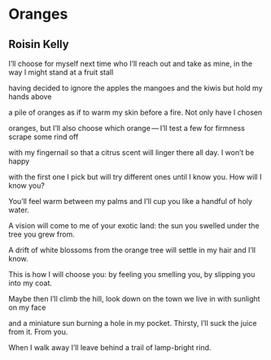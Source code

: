 # Oranges
## Roisin Kelly
I’ll choose for myself next time
who I’ll reach out and take
as mine, in the way
I might stand at a fruit stall

having decided
to ignore the apples
the mangoes and the kiwis
but hold my hands above

a pile of oranges
as if to warm my skin
before a fire.
Not only have I chosen

oranges, but I’ll also choose
which orange — I’ll test
a few for firmness
scrape some rind off

with my fingernail
so that a citrus scent
will linger there all day.
I won’t be happy

with the first one I pick
but will try different ones
until I know you. How
will I know you?

You’ll feel warm
between my palms
and I’ll cup you like
a handful of holy water.

A vision will come to me
of your exotic land: the sun
you swelled under
the tree you grew from.

A drift of white blossoms
from the orange tree
will settle in my hair
and I’ll know.

This is how I will choose
you: by feeling you
smelling you, by slipping
you into my coat.

Maybe then I’ll climb
the hill, look down
on the town we live in
with sunlight on my face

and a miniature sun
burning a hole in my pocket.
Thirsty, I’ll suck the juice
from it. From you.

When I walk away
I’ll leave behind a trail
of lamp-bright rind.